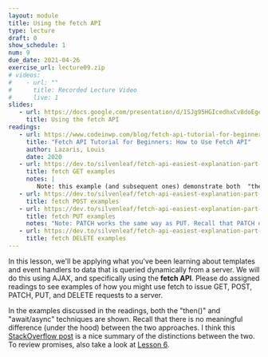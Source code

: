 ```yaml
---
layout: module
title: Using the fetch API
type: lecture
draft: 0
show_schedule: 1
num: 9
due_date: 2021-04-26
exercise_url: lecture09.zip
# videos: 
#    - url: ""
#      title: Recorded Lecture Video
#      live: 1
slides:
   - url: https://docs.google.com/presentation/d/1SJg95HGIcedhxCv8doEge0L73wtAMmJXC2UgcPqrpPw/edit?usp=sharing
     title: Using the fetch API
readings:
   - url: https://www.codeinwp.com/blog/fetch-api-tutorial-for-beginners/
     title: "Fetch API Tutorial for Beginners: How to Use Fetch API"
     author: Lazaris, Louis
     date: 2020
   - url: https://dev.to/silvenleaf/fetch-api-easiest-explanation-part-1-4-get-silvenleaf-21e2
     title: fetch GET examples
     notes: |
        Note: this example (and subsequent ones) demonstrate both  "then" "async/await" techniques.
   - url: https://dev.to/silvenleaf/fetch-api-easiest-explanation-part-2-4-post-by-silvenleaf-1kmh
     title: fetch POST examples
   - url: https://dev.to/silvenleaf/fetch-api-easiest-explanation-part-3-4-put-by-silvenleaf-3oe8
     title: fetch PUT examples
     notes: "Note: PATCH works the same way as PUT. Recall that PATCH only updates specific attributes of a resource while PUT replaces the entire resource with a new version."
   - url: https://dev.to/silvenleaf/fetch-api-easiest-explanation-part-4-4-delete-by-silvenleaf-4376
     title: fetch DELETE examples
---
```


In this lesson, we'll be applying what you've been learning about templates and event handlers to data that is queried dynamically from a server. We will do this using AJAX, and specifically using the **fetch API**. Please do assigned readings to see examples of how you might use fetch to issue GET, POST, PATCH, PUT, and DELETE requests to a server.

In the examples discussed in the readings, both the "then()" and "await/async" techniques are shown. Recall that there is no meaningful difference (under the hood) between the two approaches. I think this <a href="https://stackoverflow.com/questions/54495711/async-await-vs-then-which-is-the-best-for-performance" target="_blank">StackOverflow post</a> is a nice summary of the distinctions between the two. To review promises, also take a look at [Lesson 6](lecture06).